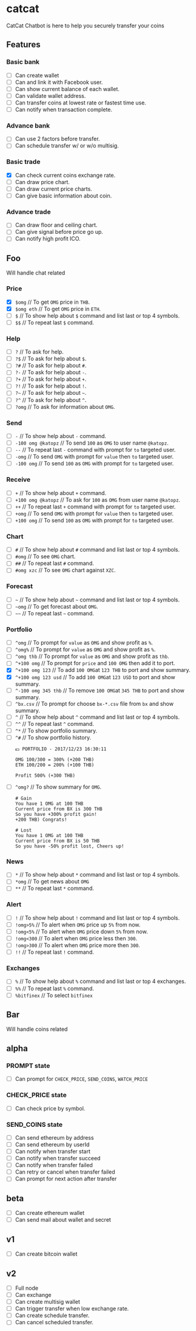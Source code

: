 # catcat
CatCat Chatbot is here to help you securely transfer your coins

## Features
### Basic bank
- [ ] Can create wallet
- [ ] Can and link it with Facebook user.
- [ ] Can show current balance of each wallet.
- [ ] Can validate wallet address.
- [ ] Can transfer coins at lowest rate or fastest time use.
- [ ] Can notify when transaction complete.

### Advance bank
- [ ] Can use 2 factors before transfer.
- [ ] Can schedule transfer w/ or w/o multisig.

### Basic trade
- [x] Can check current coins exchange rate.
- [ ] Can draw price chart.
- [ ] Can draw current price charts.
- [ ] Can give basic information about coin.

### Advance trade
- [ ] Can draw floor and ceiling chart.
- [ ] Can give signal before price go up.
- [ ] Can notify high profit ICO.

## Foo
Will handle chat related
### Price
- [x] `$omg`               // To get `OMG` price in `THB`.
- [x] `$omg eth`           // To get `OMG` price in `ETH`.
- [ ] `$`                  // To show help about `$` command and list last or top 4 symbols.
- [ ] `$$`                 // To repeat last `$` command.

### Help
- [ ] `?`                  // To ask for help.
- [ ] `?$`                 // To ask for help about `$`.
- [ ] `?#`                 // To ask for help about `#`.
- [ ] `?-`                 // To ask for help about `-`.
- [ ] `?+`                 // To ask for help about `+`.
- [ ] `?!`                 // To ask for help about `!`.
- [ ] `?~`                 // To ask for help about `~`.
- [ ] `?^`                 // To ask for help about `^`.
- [ ] `?omg`               // To ask for information about `OMG`.

### Send
- [ ] `-`                  // To show help about `-` command.
- [ ] `-100 omg @katopz`   // To send `100` as `OMG` to user name `@katopz`.
- [ ] `--`                 // To repeat last `-` command with prompt for `to` targeted user.
- [ ] `-omg`               // To send `OMG` with prompt for `value` then `to` targeted user.
- [ ] `-100 omg`           // To send `100` as `OMG` with prompt for `to` targeted user.

### Receive
- [ ] `+`                  // To show help about `+` command.
- [ ] `+100 omg @katopz`   // To ask for `100` as `OMG` from user name `@katopz`.
- [ ] `++`                 // To repeat last `+` command with prompt for `to` targeted user.
- [ ] `+omg`               // To send `OMG` with prompt for `value` then `to` targeted user.
- [ ] `+100 omg`           // To send `100` as `OMG` with prompt for `to` targeted user.

### Chart
- [ ] `#`                  // To show help about `#` command and list last or top 4 symbols.
- [ ] `#omg`               // To see `OMG` chart.
- [ ] `##`                 // To repeat last `#` command.
- [ ] `#omg xzc`           // To see `OMG` chart against `XZC`.

### Forecast
- [ ] `~`                  // To show help about `~` command and list last or top 4 symbols.
- [ ] `~omg`               // To get forecast about `OMG`.
- [ ] `~~`                 // To repeat last `~` command.

### Portfolio
- [ ] `^omg`                // To prompt for `value` as `OMG` and show profit as `%`.
- [ ] `^omg%`               // To prompt for `value` as `OMG` and show profit as `%`.
- [ ] `^omg thb`            // To prompt for `value` as `OMG` and show profit as `thb`.
- [ ] `^+100 omg`           // To prompt for `price` and `100 OMG` then add it to port.
- [x] `^+100 omg 123`       // To add `100 OMG`at `123 THB` to port and show summary.
- [x] `^+100 omg 123 usd`   // To add `100 OMG`at `123 USD` to port and show summary.
- [ ] `^-100 omg 345 thb`   // To remove `100 OMG`at `345 THB` to port and show summary.
- [ ] `^bx.csv`             // To prompt for choose `bx-*.csv` file from `bx` and show summary.
- [ ] `^`                   // To show help about `^` command and list last or top 4 symbols.
- [ ] `^^`                  // To repeat last `^` command.
- [ ] `^*`                  // To show portfolio summary.
- [ ] `^#`                  // To show portfolio history.
  ```
  💵 PORTFOLIO - 2017/12/23 16:30:11
  
  OMG 100/300 = 300% (+200 THB)
  ETH 100/200 = 200% (+100 THB)

  Profit 500% (+300 THB)
  ```
- [ ] `^omg?`               // To show summary for `OMG`.
  ```
  # Gain
  You have 1 OMG at 100 THB
  Current price from BX is 300 THB 
  So you have +300% profit gain!
  +200 THB) Congrats!

  # Lost
  You have 1 OMG at 100 THB
  Current price from BX is 50 THB
  So you have -50% profit lost, Cheers up!
  ```

### News
- [ ] `*`                   // To show help about `*` command and list last or top 4 symbols.
- [ ] `*omg`                // To get news about `OMG`
- [ ] `**`                  // To repeat last `*` command.

### Alert
- [ ] `!`                   // To show help about `!` command and list last or top 4 symbols.
- [ ] `!omg>5%`             // To alert when `OMG` price up `5%` from now.
- [ ] `!omg<5%`             // To alert when `OMG` price down `5%` from now.
- [ ] `!omg<300`            // To alert when `OMG` price less then `300`.
- [ ] `!omg>300`            // To alert when `OMG` price more then `300`.
- [ ] `!!`                  // To repeat last `!` command.

### Exchanges
- [ ] `%`                   // To show help about `%` command and list last or top 4 exchanges.
- [ ] `%%`                  // To repeat last `%` command.
- [ ] `%bitfinex`           // To select `bitfinex`

## Bar
Will handle coins related

## alpha
### PROMPT state
- [ ] Can prompt for `CHECK_PRICE`, `SEND_COINS`, `WATCH_PRICE`

### CHECK_PRICE state
- [ ] Can check price by symbol.

### SEND_COINS state
- [ ] Can send ethereum by address
- [ ] Can send ethereum by userId
- [ ] Can notify when transfer start
- [ ] Can notify when transfer succeed
- [ ] Can notify when transfer failed
- [ ] Can retry or cancel when transfer failed
- [ ] Can prompt for next action after transfer  

## beta
- [ ] Can create ethereum wallet
- [ ] Can send mail about wallet and secret

## v1
- [ ] Can create bitcoin wallet

## v2
- [ ] Full node
- [ ] Can exchange
- [ ] Can create multisig wallet
- [ ] Can trigger transfer when low exchange rate.
- [ ] Can create schedule transfer.
- [ ] Can cancel scheduled transfer. 